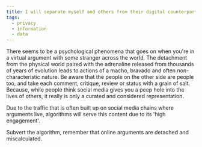 ```yaml
---
title: I will separate myself and others from their digital counterparts.
tags:
  - privacy
  - information
  - data
---
```

There seems to be a psychological phenomena that goes on when you're in a virtual argument with some stranger across the world. The detachment from the physical world paired with the adrenaline released from thousands of years of evolution leads to actions of a macho, bravado and often non-characteristic nature. Be aware that the people on the other side are people too, and take each comment, critique, review or status with a grain of salt. Because, while people think social media gives you a peep hole into the lives of others, it really is only a curated and considered representation.

Due to the traffic that is often built up on social media chains where arguments live, algorithms will serve this content due to its 'high engagement'.

Subvert the algorithm, remember that online arguments are detached and miscalculated.
